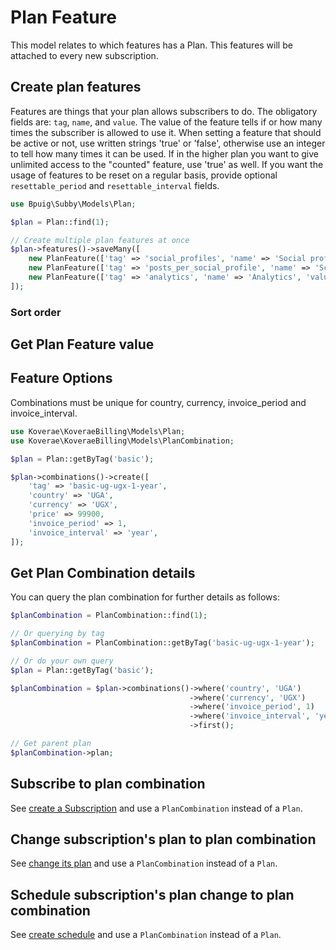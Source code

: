 # Plan Feature

This model relates to which features has a Plan. This features will be attached to every new subscription.

## Create plan features
Features are things that your plan allows subscribers to do. The obligatory fields are: `tag`, `name`, and `value`. The value of the feature tells if or how many times the subscriber is allowed to use it. When setting a feature that should be active or not, use written strings 'true' or 'false', otherwise use an integer to tell how many times it can be used. If in the higher plan you want to give unlimited access to the "counted" feature, use 'true' as well. If you want the usage of features to be reset on a regular basis, provide optional `resettable_period` and `resettable_interval` fields.

```php
use Bpuig\Subby\Models\Plan;

$plan = Plan::find(1);

// Create multiple plan features at once
$plan->features()->saveMany([
    new PlanFeature(['tag' => 'social_profiles', 'name' => 'Social profiles available', 'value' => 3, 'sort_order' => 1]),
    new PlanFeature(['tag' => 'posts_per_social_profile', 'name' => 'Scheduled posts per profile', 'value' => 30, 'sort_order' => 10, 'resettable_period' => 1, 'resettable_interval' => 'month']),
    new PlanFeature(['tag' => 'analytics', 'name' => 'Analytics', 'value' => true, 'sort_order' => 15])
]);
```

### Sort order

## Get Plan Feature value

## Feature Options
Combinations must be unique for country, currency, invoice_period and invoice_interval.

```php
use Koverae\KoveraeBilling\Models\Plan;
use Koverae\KoveraeBilling\Models\PlanCombination;

$plan = Plan::getByTag('basic');

$plan->combinations()->create([
    'tag' => 'basic-ug-ugx-1-year',
    'country' => 'UGA',
    'currency' => 'UGX',
    'price' => 99900,
    'invoice_period' => 1,
    'invoice_interval' => 'year',
]);
```

## Get Plan Combination details
You can query the plan combination for further details as follows:

```php
$planCombination = PlanCombination::find(1);

// Or querying by tag
$planCombination = PlanCombination::getByTag('basic-ug-ugx-1-year');

// Or do your own query
$plan = Plan::getByTag('basic');

$planCombination = $plan->combinations()->where('country', 'UGA')
                                        ->where('currency', 'UGX')
                                        ->where('invoice_period', 1)
                                        ->where('invoice_interval', 'year')
                                        ->first();

// Get parent plan                
$planCombination->plan;
```

## Subscribe to plan combination
See [create a Subscription](/guide/subscriptions/subscription#create-subscription) and use a `PlanCombination` instead of a `Plan`.


## Change subscription's plan to plan combination
See [change its plan](/guide/subscriptions/subscription#change-its-plan) and use a `PlanCombination` instead of a `Plan`.

## Schedule subscription's plan change to plan combination
See [create schedule](/guide/subscriptions/schedule#create-schedule) and use a `PlanCombination` instead of a `Plan`.

